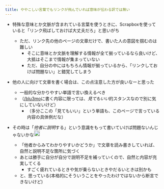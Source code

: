 ```yaml
---
title: ややこしい言葉でもリンクが飛んでいれば意味が伝わる訳では無い
---
```


* 特殊な意味とか文脈が含まれている言葉を使うときに、Scrapboxを使っていると「リンク飛ばしておけば大丈夫だろ」と思いがち
  * ただ、リンク先の他のページの文章だけで、書いた人の意図を掴むのは難しい
    * そこに意味とか文脈を理解する情報が全て揃っているなら良いけど、大抵はそこまで情報が集まっていない
    * ただ、自分の中にはもちろん情報が揃っているから、「リンクしておけば問題ない」と錯覚してしまう
* 他の人に向けて文章を書く場合は、この点注意した方が良いなーと思った
  * 一般的な分かりやすい単語で言い換えるべき
  * （[/blu3mo](https://scrapbox.io/blu3mo)に書く内容に限っては、*見てもいい*的スタンスなので別に気にしていないけど）
    * （多分ここの「見てもいい」という単語も、このページで言っている内容の具体例だな）
* その時は「*他者に説明*する」という意識をもって書いていけば問題ないんじゃないかな<img src='https://scrapbox.io/api/pages/blu3mo-public/takker/icon' alt='takker.icon' height="19.5"/>

  * 「他者からみてわかりやすいかどうか」で文章を読み書きしていれば、自然と説明不足な箇所に気づく
  * あとは勝手に自分が自分で説明不足を補っていくので、自然と内容が充実してくる
    * すごく疲れているときや気が乗らないときやだるいときは別かも
  * と、思っている(本格的にそういうことをやったわけではないから断言できないけど)
